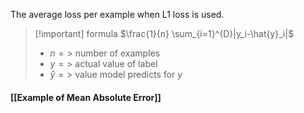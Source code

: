 The average loss per example when L1 loss is used.

>[!important] formula
> $\frac{1}{n} \sum_{i=1}^{D}|y_i-\hat{y}_i|$
> - $n =>$ number of examples
> - $y =>$ actual value of label
> - $\hat{y} =>$ value model predicts for $y$

#### [[Example of Mean Absolute Error]]
